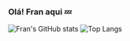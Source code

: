 
### Olá! Fran aqui 💤

![Fran's GitHub stats](https://github-readme-stats.vercel.app/api?username=frnclz&show_icons=true&theme=catppuccin_mocha)
![Top Langs](https://github-readme-stats.vercel.app/api/top-langs/?username=frnclz&theme=catppuccin_mocha&layout=donut)
